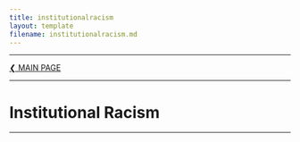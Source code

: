 ```yaml
---
title: institutionalracism
layout: template
filename: institutionalracism.md
--- 
```


- - - -

[❮ MAIN PAGE](index.md)

- - - -

# Institutional Racism

- - - -
